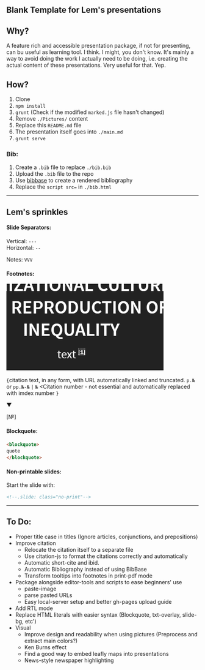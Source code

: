 ## Blank Template for Lem's presentations

## Why?

A feature rich and accessible presentation package, if not for presenting, can bu useful as learning tool. I think. I might, you don't know. 
It's mainly a way to avoid doing the work I actually need to be doing, i.e. creating the actual content of these presentations. Very useful for that. Yep.

## How?

<!--1. Copy to a new folder-->
<!--1. `git init`-->
1. Clone
1. `npm install`
3. `grunt` (Check if the modified `marked.js` file hasn't changed)
3. Remove `./Pictures/` content
4. Replace this `README.md` file
3. The presentation itself goes into `./main.md`
4. `grunt serve`

### Bib:
1. Create a `.bib` file to replace `./bib.bib`
2. Upload the `.bib` file to the repo
2. Use [bibbase](https://bibbase.org) to create a rendered bibliography 
3. Replace the `script src=` in `./bib.html`

---

## Lem's sprinkles

#### Slide Separators:

Vertical: `---` <br>
Horizontal: `--` <br>

Notes: `VVV`

#### Footnotes:
![tooltip](./Pictures/tooltip.gif)

`{`citation text, in any form, with URL automatically linked and truncated. `p.№` or `pp.№-№` `|` `№` <Citation number - not essential and automatically replaced with imdex number `}`

▼

[№] 

#### Blockquote:

```markdown
<blockquote>
quote
</blockquote>
```
#### Non-printable slides:

Start the slide with:
  
```markdown
<!--.slide: class="no-print"-->
```

---

## To Do:

* Proper title case in titles (Ignore articles, conjunctions, and prepositions)
* Improve citation 
    * Relocate the citation itself to a separate file 
    * Use citation-js to format the citations correctly and automatically
    * Automatic short-cite and ibid.
    * Automatic Bibliography instead of using BibBase 
    * Transform tooltips into footnotes in print-pdf mode
* Package alongside editor-tools and scripts to ease beginners' use
    * paste-image 
    * parse pasted URLs
    * Easy local-server setup and better gh-pages upload guide
* Add RTL mode 
* Replace HTML literals with easier syntax (Blockquote, txt-overlay, slide-bg, etc')
* Visual 
    * Improve design and readability when using pictures (Preprocess and extract main colors?)
    * Ken Burns effect
    * Find a good way to embed leafly maps into presentations
    * News-style newspaper highlighting 